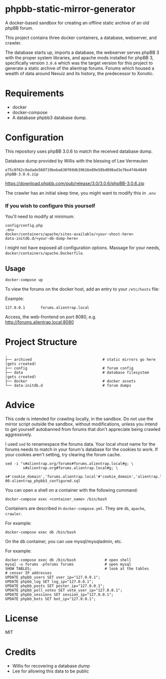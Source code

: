 # phpbb-static-mirror-generator

A docker-based sandbox for creating an offline static archive of an old phpBB forum.

This project contains three docker containers, a database, webserver, and crawler.

The database starts up, imports a database, the webserver serves phpBB 3 with the proper system
libraries, and apache mods installed for phpBB 3, specifically version `3.0.6` which was the target
version for this project to generate a static archive of the alientrap forums. Forums which housed a
wealth of data around Nexuiz and its history, the predecessor to Xonotic.


# Requirements

 - docker
 - docker-compose
 - A database phpbb3 database dump.


# Configuration

This repository uses phpBB 3.0.6 to match the received database dump. 

Database dump provided by Willis with the blessing of Lee Vermeulen

```
e75c0762c0adade560719beba630f69db39616e89e58bd898ad3e76e4f4b4849  phpBB-3.0.6.zip
```

https://download.phpbb.com/pub/release/3.0/3.0.6/phpBB-3.0.6.zip

The crawler has an initial sleep time, you might want to modify this in `.env`


### If you wish to configure this yourself

You'll need to modify at minimum:

```
config/config.php
.env
docker/containers/apache/sites-available/<your-vhost-here>
data-initdb.d/<your-db-dump-here>
```

I might not have exposed all configuration options.  Massage for your needs,
`docker/containers/apache.Dockerfile`.


## Usage

```
docker-compose up
```

To view the forums on the docker host, add an entry to your `/etc/hosts` file:

Example:

```
127.0.0.1       forums.alientrap.local
```

Access, the web-frontend on port 8080, e.g. http://forums.alientrap.local:8080


# Project Structure

```
.
├── archived                                # static mirrors go here (gets created)
├── config                                  # forum config
├── data                                    # database filesystem (gets created)
├── docker                                  # docker assets
└── data-initdb.d                           # forum dumps
```

# Advice

This code is intended for crawling locally, in the sandbox.  Do not use the mirror script outside
the sandbox, without modifications, unless you intend to get yourself autobanned from forums that
don't appreciate being crawled aggressively.

I used `sed` to renamespace the forums data.  Your local vhost name for the forums needs to match
in your forum's database for the cookies to work.  If your cookies aren't setting, try clearing the
forum cache.

```
sed -i "s#alientrap.org/forums#forums.alientrap.local#g; \
        s#alientrap.org#forums.alientrap.local#g; \
        s#'cookie_domain','forums.alientrap.local'#'cookie_domain','alientrap.local'#g" 00-alientrap_phpbb3_configured.sql
```

You can open a shell on a container with the following command:

```
docker-compose exec <container_name> /bin/bash
```

Containers are described in `docker-compose.yml`.  They are `db`, `apache`, `crawler`.

For example:

```
docker-compose exec db /bin/bash
```

On the db container, you can use mysql/mysqladmin, etc.

For example:

```
docker-compose exec db /bin/bash             # open shell
mysql -u forums -pforums forums              # open mysql
SHOW TABLES;                                 # look at the tables
# censor IP addresses
UPDATE phpbb_users SET user_ip="127.0.0.1";
UPDATE phpbb_log SET log_ip="127.0.0.1";
UPDATE phpbb_posts SET poster_ip="127.0.0.1";
UPDATE phpbb_poll_votes SET vote_user_ip="127.0.0.1";
UPDATE phpbb_sessions SET session_ip="127.0.0.1";
UPDATE phpbb_bots SET bot_ip="127.0.0.1";
```

# License

MIT

# Credits

 - Willis for recovering a database dump
 - Lee for allowing this data to be public


